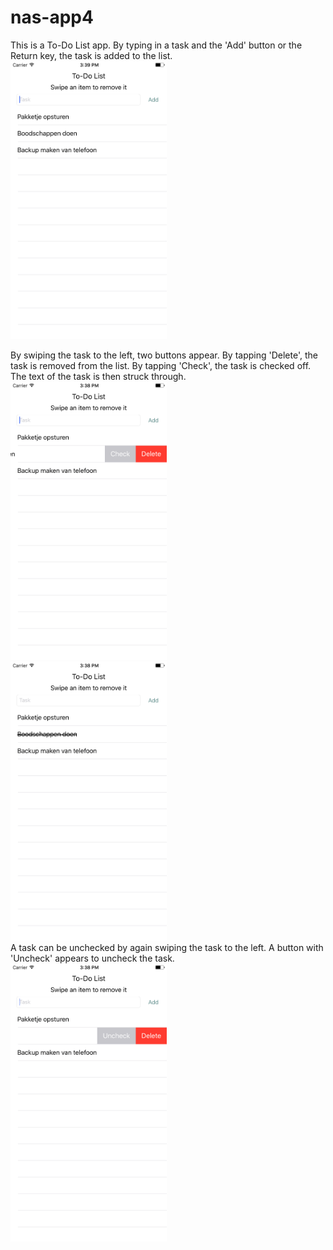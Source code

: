 # nas-app4
This is a To-Do List app.
By typing in a task and the 'Add' button or the Return key, the task is added to the list.   
<img src="https://github.com/meltjh/nas-app4/raw/master/doc/tasks_added.png" width="250">  

By swiping the task to the left, two buttons appear. By tapping 'Delete', the task is removed from the list.
By tapping 'Check', the task is checked off. The text of the task is then struck through.
<img src="https://github.com/meltjh/nas-app4/raw/master/doc/check_button.png" width="250">  
<img src="https://github.com/meltjh/nas-app4/raw/master/doc/strikethrough.png" width="250">  
A task can be unchecked by again swiping the task to the left. A button with 'Uncheck' appears to uncheck the task.
<img src="https://github.com/meltjh/nas-app4/raw/master/doc/uncheck_button.png" width="250">  
